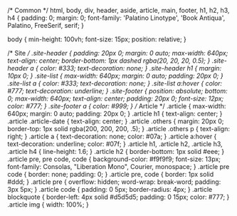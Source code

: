 /* Common */
html, body, div, header, aside, article, main, footer, h1, h2, h3, h4 {
    padding: 0;
    margin: 0;
    font-family: 'Palatino Linotype', 'Book Antiqua', Palatino, FreeSerif, serif;
}

body { min-height: 100vh; font-size: 15px; position: relative; }

/* Site */
.site-header { padding: 20px 0; margin: 0 auto; max-width: 640px; text-align: center; border-bottom: 1px dashed rgba(20, 20, 20, 0.5); }
.site-header a { color: #333; text-decoration: none; }
.site-header h1 { margin: 10px 0; }
.site-list { max-width: 640px; margin: 0 auto; padding: 20px 0; }
.site-list a { color: #333; text-decoration: none; }
.site-list a:hover { color: #777; text-decoration: underline; }
.site-footer { position: absolute; bottom: 0; max-width: 640px; text-align: center; padding: 20px 0; font-size: 12px; color: #777; }
.site-footer a { color: #999; }
/* Article */
.article { max-width: 640px; margin: 0 auto; padding: 20px 0; }
.article h1 { text-align: center; }
.article .article-date { text-align: center; }
.article .others { margin: 20px 0; border-top: 1px solid rgba(200, 200, 200, .5); }
.article .others p { text-align: right; }
.article a { text-decoration: none; color: #07a; }
.article a:hover { text-decoration: underline; color: #07f; }
.article h1, .article h2, .article h3, .article h4 { line-height: 1.6; }
.article h2 { border-bottom: 1px solid #eee; }
.article pre, pre code, code { background-color: #f9f9f9; font-size: 13px; font-family: Consolas, "Liberation Mono", Courier, monospace; }
.article pre code { border: none; padding: 0; }
.article pre, code { border: 1px solid #ddd; }
.article pre { overflow: hidden; word-wrap: break-word; padding: 3px 5px; }
.article code { padding: 0 5px; border-radius: 4px; }
.article blockquote { border-left: 4px solid #d5d5d5; padding: 0 15px; color: #777; }
.article img { width: 100%; }
